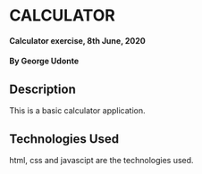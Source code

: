 # CALCULATOR

#### Calculator exercise,  8th June, 2020

#### By **George Udonte**

## Description
This is a basic calculator application.

## Technologies Used
html, css and javascipt are the technologies used.